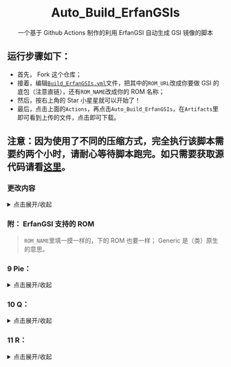 <h1 align="center"> Auto_Build_ErfanGSIs </h1>

<p align="center">
	一个基于 Github Actions 制作的利用 ErfanGSI 自动生成 GSI 镜像的脚本
</p>

## 运行步骤如下： 
- 首先， Fork 这个仓库；
- 接着，编辑<code>[Build_ErfanGSIs.yml](.github/workflows/Build_ErfanGSIs.yml)</code>文件，把其中的`ROM_URL`改成你要做 GSI 的底包（注意直链），还有`ROM_NAME`改成你的 ROM 名称；
- 然后，按右上角的 Star 小星星就可以开始了！
- 最后，点击上面的`Actions`，再点击`Auto_Build_ErfanGSIs`，在`Artifacts`里即可看到上传的文件，点击即可下载。 

## 注意：因为使用了不同的压缩方式，完全执行该脚本需要约两个小时，请耐心等待脚本跑完。如只需要获取源代码请看[这里](https://github.com/zhz8888/Auto_Build_ErfanGSIs/blob/master/README_G.md)。

### 更改内容
<details markdown='1'><summary>点击展开/收起</summary>

1.使用 Github Actions 项目上传，避免随时间的推移出现的上传成功但无法下载或直接上传失败的问题

2.更改了压缩方式，使上传文件体积减小，也加快了下载速度

3.把不同的镜像分别打包上传，避免无效下载，缩短了下载时间

4.增加了打包源代码的操作，方便更新和获取源代码
</details>

### 附： ErfanGSI 支持的 ROM
> `ROM_NAME`里填一摸一样的，下的 ROM 也要一样； Generic 是（类）原生的意思。

### 9 Pie：
<details markdown='1'><summary>点击展开/收起</summary>

> ColorOS Flyme Generic MIUI Moto Nubia OneUI OxygenOS Pixel Xperia ZUI ZenUI
</details>

### 10 Q：
<details markdown='1'><summary>点击展开/收起</summary>

> Generic MIUI OxygenOS Pixel
</details>

### 11 R：
<details markdown='1'><summary>点击展开/收起</summary>

> Generic Pixel
</details>
